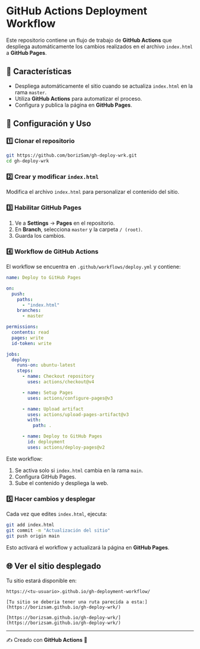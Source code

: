 # GitHub Actions Deployment Workflow

Este repositorio contiene un flujo de trabajo de **GitHub Actions** que despliega automáticamente los cambios realizados en el archivo `index.html` a **GitHub Pages**.

## 📌 Características
- Despliega automáticamente el sitio cuando se actualiza `index.html` en la rama `master`.
- Utiliza **GitHub Actions** para automatizar el proceso.
- Configura y publica la página en **GitHub Pages**.

## 🚀 Configuración y Uso

### 1️⃣ Clonar el repositorio
```bash
git https://github.com/borizSam/gh-deploy-wrk.git
cd gh-deploy-wrk
```

### 2️⃣ Crear y modificar `index.html`
Modifica el archivo `index.html` para personalizar el contenido del sitio.

### 3️⃣ Habilitar GitHub Pages
1. Ve a **Settings** → **Pages** en el repositorio.
2. En **Branch**, selecciona `master` y la carpeta `/ (root)`.
3. Guarda los cambios.

### 4️⃣ Workflow de GitHub Actions
El workflow se encuentra en `.github/workflows/deploy.yml` y contiene:

```yaml
name: Deploy to GitHub Pages

on:
  push:
    paths:
      - "index.html"
    branches:
      - master

permissions:
  contents: read
  pages: write
  id-token: write

jobs:
  deploy:
    runs-on: ubuntu-latest
    steps:
      - name: Checkout repository
        uses: actions/checkout@v4

      - name: Setup Pages
        uses: actions/configure-pages@v3

      - name: Upload artifact
        uses: actions/upload-pages-artifact@v3
        with:
          path: .

      - name: Deploy to GitHub Pages
        id: deployment
        uses: actions/deploy-pages@v2
```

Este workflow:
1. Se activa solo si `index.html` cambia en la rama `main`.
2. Configura GitHub Pages.
3. Sube el contenido y despliega la web.

### 5️⃣ Hacer cambios y desplegar
Cada vez que edites `index.html`, ejecuta:
```bash
git add index.html
git commit -m "Actualización del sitio"
git push origin main
```
Esto activará el workflow y actualizará la página en **GitHub Pages**.

## 🌐 Ver el sitio desplegado
Tu sitio estará disponible en:
```
https://<tu-usuario>.github.io/gh-deployment-workflow/
```
```
[Tu sitio se deberia tener una ruta parecida a esta:] (https://borizsam.github.io/gh-deploy-wrk/)

[https://borizsam.github.io/gh-deploy-wrk/](https://borizsam.github.io/gh-deploy-wrk/)
```
---
✍️ Creado con **GitHub Actions** 🚀

